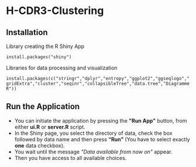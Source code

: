 # H-CDR3-Clustering

## Installation

Library creating  the R Shiny App 

`install.packages("shiny")`

Libraries for data processing and visualization

`install.packages(c("stringr","dplyr","entropy","ggplot2","ggseqlogo","gridExtra","cluster","seqinr","collapsibleTree","data.tree","DiagrammeR"))`

##  Run the Application

- You can initiate the application by pressing the 
**"Run App"** button, from either **ui.R** or **server.R** script.
- In the Shiny page, you select the directory of data, check the box followed by data name and then press **“Run”** (You have to select  exactly **one** data checkbox).
-  You wait until the message *"Data available from now on"* appear. 
-   Then you have access to all available choices.